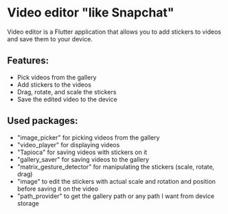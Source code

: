 # Video editor "like Snapchat"
Video editor is a Flutter application that allows you to add stickers to videos and save them to your device.

## Features:
- Pick videos from the gallery
- Add stickers to the videos
- Drag, rotate, and scale the stickers
- Save the edited video to the device

## Used packages:
- "image_picker" for picking videos from the gallery
- "video_player" for displaying videos
- "Tapioca" for saving videos with stickers on it
- "gallery_saver" for saving videos to the gallery
- "matrix_gesture_detector" for manipulating the stickers (scale, rotate, drag) 
- "image" to edit the stickers with actual scale and rotation and position before saving it on the video 
- "path_provider" to get the gallery path or any path I want from device storage
